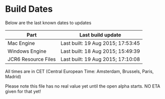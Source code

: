# Build Dates

Below are the last known dates to updates

Part | Last build update
-----|-----
Mac Engine | Last built: 19 Aug 2015; 17:53:45
Windows Engine | Last built: 18 Aug 2015; 15:49:39
JCR6 Resource Files | Last built: 19 Aug 2015; 17:10:08
All times are in CET (Central European Time: Amsterdam, Brussels, Paris, Madrid)


Please note this file has no real value yet until the open alpha starts. NO ETA given for that yet!
